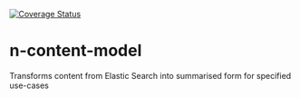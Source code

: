 [![Coverage Status](https://coveralls.io/repos/github/Financial-Times/n-content-model/badge.svg?branch=master)](https://coveralls.io/github/Financial-Times/n-content-model?branch=master)

# n-content-model
Transforms content from Elastic Search into summarised form for specified use-cases
